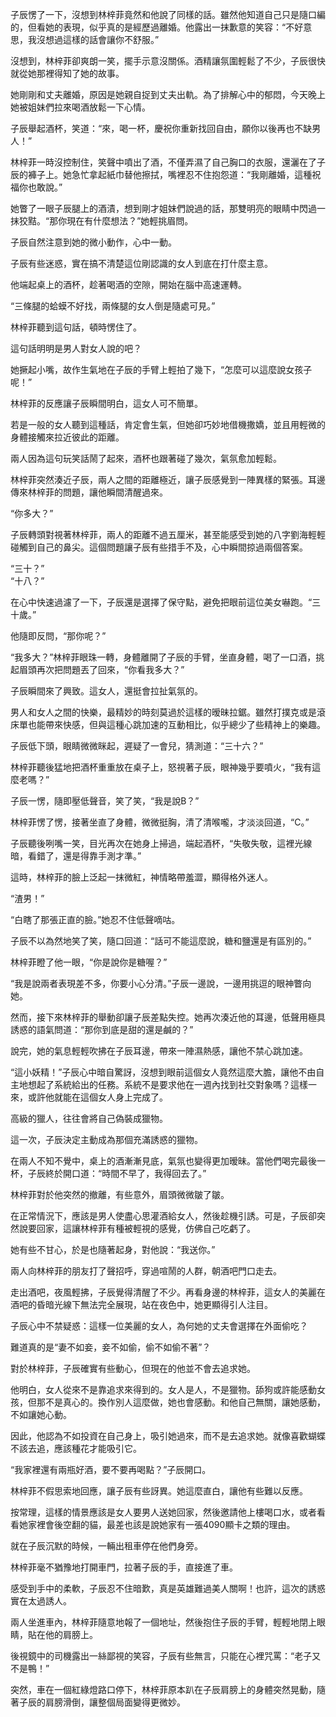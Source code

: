 子辰愣了一下，沒想到林梓菲竟然和他說了同樣的話。雖然他知道自己只是隨口編的，但看她的表現，似乎真的是經歷過離婚。他露出一抹歉意的笑容：“不好意思，我沒想過這樣的話會讓你不舒服。”

沒想到，林梓菲卻爽朗一笑，擺手示意沒關係。酒精讓氛圍輕鬆了不少，子辰很快就從她那裡得知了她的故事。

她剛剛和丈夫離婚，原因是她親自捉到丈夫出軌。為了排解心中的郁悶，今天晚上她被姐妹們拉來喝酒放鬆一下心情。

子辰舉起酒杯，笑道：“來，喝一杯，慶祝你重新找回自由，願你以後再也不缺男人！”

林梓菲一時沒控制住，笑聲中噴出了酒，不僅弄濕了自己胸口的衣服，還灑在了子辰的褲子上。她急忙拿起紙巾替他擦拭，嘴裡忍不住抱怨道：“我剛離婚，這種祝福你也敢說。”

她瞥了一眼子辰腿上的酒漬，想到剛才姐妹們說過的話，那雙明亮的眼睛中閃過一抹狡黠。“那你現在有什麼想法？”她輕挑眉問。

子辰自然注意到她的微小動作，心中一動。

子辰有些迷惑，實在搞不清楚這位剛認識的女人到底在打什麼主意。

他端起桌上的酒杯，趁著喝酒的空隙，開始在腦中高速運轉。

“三條腿的蛤蟆不好找，兩條腿的女人倒是隨處可見。”

林梓菲聽到這句話，頓時愣住了。

這句話明明是男人對女人說的吧？

她撅起小嘴，故作生氣地在子辰的手臂上輕拍了幾下，“怎麼可以這麼說女孩子呢！”

林梓菲的反應讓子辰瞬間明白，這女人可不簡單。

若是一般的女人聽到這種話，肯定會生氣，但她卻巧妙地借機撒嬌，並且用輕微的身體接觸來拉近彼此的距離。

兩人因為這句玩笑話鬧了起來，酒杯也跟著碰了幾次，氣氛愈加輕鬆。

林梓菲突然湊近子辰，兩人之間的距離極近，讓子辰感覺到一陣異樣的緊張。耳邊傳來林梓菲的問題，讓他瞬間清醒過來。

“你多大？”

子辰轉頭對視著林梓菲，兩人的距離不過五厘米，甚至能感受到她的八字劉海輕輕碰觸到自己的鼻尖。這個問題讓子辰有些措手不及，心中瞬間掠過兩個答案。

“三十？”  
“十八？”

在心中快速過濾了一下，子辰還是選擇了保守點，避免把眼前這位美女嚇跑。“三十歲。”

他隨即反問，“那你呢？”

“我多大？”林梓菲眼珠一轉，身體離開了子辰的手臂，坐直身體，喝了一口酒，挑起眉頭再次把問題丟了回來，“你看我多大？”

子辰瞬間來了興致。這女人，還挺會拉扯氣氛的。

男人和女人之間的快樂，最精妙的時刻莫過於這樣的暧昧拉鋸。雖然打撲克或是滾床單也能帶來快感，但與這種心跳加速的互動相比，似乎總少了些精神上的樂趣。

子辰低下頭，眼睛微微眯起，遲疑了一會兒，猜測道：“三十六？”

林梓菲聽後猛地把酒杯重重放在桌子上，怒視著子辰，眼神幾乎要噴火，“我有這麼老嗎？”

子辰一愣，隨即壓低聲音，笑了笑，“我是說B？”

林梓菲愣了愣，接著坐直了身體，微微挺胸，清了清喉嚨，才淡淡回道，“C。”

子辰聽後咧嘴一笑，目光再次在她身上掃過，端起酒杯，“失敬失敬，這裡光線暗，看錯了，還是得靠手測才準。”

這時，林梓菲的臉上泛起一抹微紅，神情略帶羞澀，顯得格外迷人。

“渣男！”

“白瞎了那張正直的臉。”她忍不住低聲嘀咕。

子辰不以為然地笑了笑，隨口回道：“話可不能這麼說，糖和鹽還是有區別的。”

林梓菲瞪了他一眼，“你是說你是糖喔？”

“我是說兩者表現差不多，你要小心分清。”子辰一邊說，一邊用挑逗的眼神瞥向她。

然而，接下來林梓菲的舉動卻讓子辰差點失控。她再次湊近他的耳邊，低聲用極具誘惑的語氣問道：“那你到底是甜的還是鹹的？”

說完，她的氣息輕輕吹拂在子辰耳邊，帶來一陣濕熱感，讓他不禁心跳加速。

“這小妖精！”子辰心中暗自驚訝，沒想到眼前這個女人竟然這麼大膽，讓他不由自主地想起了系統給出的任務。系統不是要求他在一週內找到社交對象嗎？這樣一來，或許他就能在這個女人身上完成了。

高級的獵人，往往會將自己偽裝成獵物。

這一次，子辰決定主動成為那個充滿誘惑的獵物。

在兩人不知不覺中，桌上的酒漸漸見底，氣氛也變得更加暧昧。當他們喝完最後一杯，子辰終於開口道：“時間不早了，我得回去了。”

林梓菲對於他突然的撤離，有些意外，眉頭微微皺了皺。

在正常情況下，應該是男人使盡心思灌酒給女人，然後趁機引誘。可是，子辰卻突然說要回家，這讓林梓菲有種被輕視的感覺，仿佛自己吃虧了。

她有些不甘心，於是也隨著起身，對他說：“我送你。”

兩人向林梓菲的朋友打了聲招呼，穿過喧鬧的人群，朝酒吧門口走去。

走出酒吧，夜風輕拂，子辰覺得清醒了不少。再看身邊的林梓菲，這女人的美麗在酒吧的昏暗光線下無法完全展現，站在夜色中，她更顯得引人注目。

子辰心中不禁疑惑：這樣一位美麗的女人，為何她的丈夫會選擇在外面偷吃？

難道真的是“妻不如妾，妾不如偷，偷不如偷不著”？

對於林梓菲，子辰確實有些動心，但現在的他並不會去追求她。

他明白，女人從來不是靠追求來得到的。女人是人，不是獵物。舔狗或許能感動女孩，但那不是真心的。換作別人這麼做，她也會感動。和他自己無關，讓她感動，不如讓她心動。

因此，他認為不如投資在自己身上，吸引她過來，而不是去追求她。就像喜歡蝴蝶不該去追，應該種花才能吸引它。

“我家裡還有兩瓶好酒，要不要再喝點？”子辰開口。

林梓菲不假思索地回應，讓子辰有些訝異。她這麼直白，讓他有些難以反應。

按常理，這樣的情景應該是女人要男人送她回家，然後邀請他上樓喝口水，或者看看她家裡會後空翻的貓，最差也該是說她家有一張4090顯卡之類的理由。

就在子辰沉默的時候，一輛出租車停在他們身旁。

林梓菲毫不猶豫地打開車門，拉著子辰的手，直接進了車。

感受到手中的柔軟，子辰忍不住暗歎，真是英雄難過美人關啊！也許，這次的誘惑實在太過誘人。

兩人坐進車內，林梓菲隨意地報了一個地址，然後抱住子辰的手臂，輕輕地閉上眼睛，貼在他的肩膀上。

後視鏡中的司機露出一絲鄙視的笑容，子辰有些無言，只能在心裡咒罵：“老子又不是鴨！”

突然，車在一個紅綠燈路口停下，林梓菲原本趴在子辰肩膀上的身體突然晃動，隨著子辰的肩膀滑倒，讓整個局面變得更微妙。